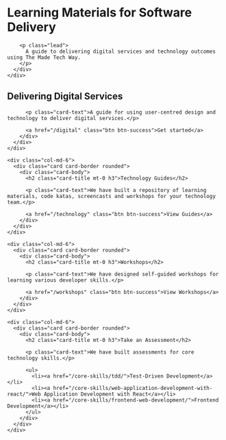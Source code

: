 <div class="jumbotron jumbotron-fluid text-center py-5">
  <div class="container">
    <div class="row">
      <div class="col-md-10 offset-md-1">
        <h1 class="mt-0">
          Learning Materials for Software Delivery
        </h1>

        <p class="lead">
          A guide to delivering digital services and technology outcomes using The Made Tech Way.
        </p>
      </div>
    </div>
  </div>
</div>

<div class="container align-items-stretch">
  <div class="row">
    <div class="col-md-6">
      <div class="card card-border rounded">
        <div class="card-body">
          <h2 class="card-title mt-0 h3">Delivering Digital Services</h2>

          <p class="card-text">A guide for using user-centred design and technology to deliver digital services.</p>

          <a href="/digital" class="btn btn-success">Get started</a>
        </div>
      </div>
    </div>

    <div class="col-md-6">
      <div class="card card-border rounded">
        <div class="card-body">
          <h2 class="card-title mt-0 h3">Technology Guides</h2>

          <p class="card-text">We have built a repository of learning materials, code katas, screencasts and workshops for your technology team.</p>

          <a href="/technology" class="btn btn-success">View Guides</a>
        </div>
      </div>
    </div>

    <div class="col-md-6">
      <div class="card card-border rounded">
        <div class="card-body">
          <h2 class="card-title mt-0 h3">Workshops</h2>

          <p class="card-text">We have designed self-guided workshops for learning various developer skills.</p>

          <a href="/workshops" class="btn btn-success">View Workshops</a>
        </div>
      </div>
    </div>

    <div class="col-md-6">
      <div class="card card-border rounded">
        <div class="card-body">
          <h2 class="card-title mt-0 h3">Take an Assessment</h2>

          <p class="card-text">We have built assessments for core technology skills.</p>

          <ul>
            <li><a href="/core-skills/tdd/">Test-Driven Development</a></li>
            <li><a href="/core-skills/web-application-development-with-react/">Web Application Development with React</a></li>
            <li><a href="/core-skills/frontend-web-development/">Frontend Development</a></li>
          </ul>
        </div>
      </div>
    </div>
  </div>
</div>
